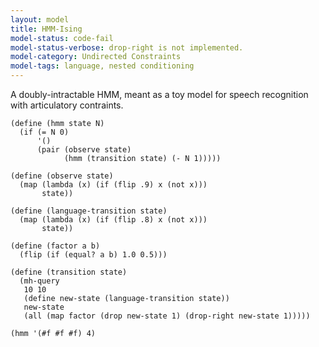 ```yaml
---
layout: model
title: HMM-Ising
model-status: code-fail
model-status-verbose: drop-right is not implemented.
model-category: Undirected Constraints
model-tags: language, nested conditioning
---
```


A doubly-intractable HMM, meant as a toy model for speech
recognition with articulatory contraints.

    (define (hmm state N)
      (if (= N 0)
          '()
          (pair (observe state)
                (hmm (transition state) (- N 1)))))
    
    (define (observe state)
      (map (lambda (x) (if (flip .9) x (not x)))
           state))
    
    (define (language-transition state)
      (map (lambda (x) (if (flip .8) x (not x)))
           state))
    
    (define (factor a b)
      (flip (if (equal? a b) 1.0 0.5)))
    
    (define (transition state)
      (mh-query
       10 10
       (define new-state (language-transition state))
       new-state
       (all (map factor (drop new-state 1) (drop-right new-state 1)))))
    
    (hmm '(#f #f #f) 4)
